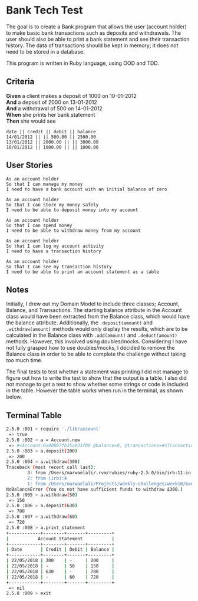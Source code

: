 # Bank Tech Test

The goal is to create a Bank program that allows the user (account holder) to make basic bank transactions such as deposits and withdrawals. The user should also be able to print a bank statement and see their transaction history. The data of transactions should be kept in memory; it does not need to be stored in a database.

This program is written in Ruby language, using OOD and TDD.

## Criteria

__Given__ a client makes a deposit of 1000 on 10-01-2012  
__And__ a deposit of 2000 on 13-01-2012  
__And__ a withdrawal of 500 on 14-01-2012  
__When__ she prints her bank statement  
__Then__ she would see  

```
date || credit || debit || balance
14/01/2012 || || 500.00 || 2500.00
13/01/2012 || 2000.00 || || 3000.00
10/01/2012 || 1000.00 || || 1000.00
```

## User Stories

```
As an account holder
So that I can manage my money
I need to have a bank account with an initial balance of zero

As an account holder
So that I can store my money safely
I need to be able to deposit money into my account

As an account holder
So that I can spend money
I need to be able to withdraw money from my account

As an account holder
So that I can log my account activity
I need to have a transaction history

As an account holder
So that I can see my transaction history
I need to be able to print an account statement as a table
```

## Notes

Initially, I drew out my Domain Model to include three classes; Account, Balance, and Transactions. The starting balance attribute in the Account class would have been extracted from the Balance class, which would have the balance attribute. Additionally, the ```.deposit(amount)``` and ```.withdraw(amount)``` methods would only display the results, which are to be calculated in the Balance class with ```.add(amount)``` and ```.deduct(amount)``` methods. However, this involved using doubles/mocks. Considering I have not fully grasped how to use doubles/mocks, I decided to remove the Balance class in order to be able to complete the challenge without taking too much time.

The final tests to test whether a statement was printing I did not manage to figure out how to write the test to show that the output is a table. I also did not manage to get a test to show whether some strings or code is included in the table. However the table works when run in the terminal, as shown below.

## Terminal Table
```bash
2.5.0 :001 > require './lib/account'
 => true
2.5.0 :002 > a = Account.new
 => #<Account:0x00007fb25a831f08 @balance=0, @transactions=#<Transactions:0x00007fb25a831e40 @balance=0, @rows=[]>>
2.5.0 :003 > a.deposit(200)
 => 200
2.5.0 :004 > a.withdraw(300)
Traceback (most recent call last):
        3: from /Users/marwaelali/.rvm/rubies/ruby-2.5.0/bin/irb:11:in `<main>'
        2: from (irb):4
        1: from /Users/marwaelali/Projects/weekly-challenges/week10/bank-tech-test/lib/account.rb:18:in `withdraw'
NoBalanceError (You do not have sufficient funds to withdraw £300.)
2.5.0 :005 > a.withdraw(50)
 => 150
2.5.0 :006 > a.deposit(630)
 => 780
2.5.0 :007 > a.withdraw(60)
 => 720
2.5.0 :008 > a.print_statement
+------------+--------+-------+---------+
|           Account Statement           |
+------------+--------+-------+---------+
| Date       | Credit | Debit | Balance |
+------------+--------+-------+---------+
| 22/05/2018 | 200    | -     | 200     |
| 22/05/2018 | -      | 50    | 150     |
| 22/05/2018 | 630    | -     | 780     |
| 22/05/2018 | -      | 60    | 720     |
+------------+--------+-------+---------+
 => nil
2.5.0 :009 > exit
```
